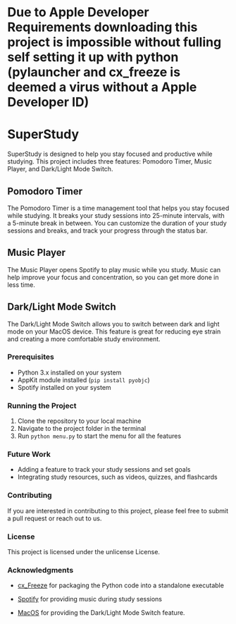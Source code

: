 # Due to Apple Developer Requirements downloading this project is impossible without fulling self setting it up with python (pylauncher and cx_freeze is deemed a virus without a Apple Developer ID)

# SuperStudy

SuperStudy is designed to help you stay focused and productive while studying. This project includes three features: Pomodoro Timer, Music Player, and Dark/Light Mode Switch.

## Pomodoro Timer
The Pomodoro Timer is a time management tool that helps you stay focused while studying. It breaks your study sessions into 25-minute intervals, with a 5-minute break in between. You can customize the duration of your study sessions and breaks, and track your progress through the status bar.

## Music Player
The Music Player opens Spotify to play music while you study. Music can help improve your focus and concentration, so you can get more done in less time.

## Dark/Light Mode Switch
The Dark/Light Mode Switch allows you to switch between dark and light mode on your MacOS device. This feature is great for reducing eye strain and creating a more comfortable study environment.

### Prerequisites
- Python 3.x installed on your system
- AppKit module installed (`pip install pyobjc`)
- Spotify installed on your system

### Running the Project
1. Clone the repository to your local machine
2. Navigate to the project folder in the terminal
3. Run `python menu.py` to start the menu for all the features


### Future Work
- Adding a feature to track your study sessions and set goals
- Integrating study resources, such as videos, quizzes, and flashcards

### Contributing
If you are interested in contributing to this project, please feel free to submit a pull request or reach out to us.

### License
This project is licensed under the unlicense License.

### Acknowledgments
- [cx_Freeze](https://pypi.org/project/cx-Freeze/) for packaging the Python code into a standalone executable
- [Spotify](https://www.spotify.com/) for providing music during study sessions

- [MacOS](https://www.apple.com/macos/) for providing the Dark/Light Mode Switch feature.
